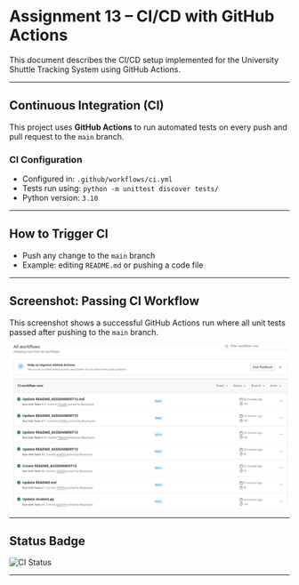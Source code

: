 # Assignment 13 – CI/CD with GitHub Actions

This document describes the CI/CD setup implemented for the University Shuttle Tracking System using GitHub Actions.

---

## Continuous Integration (CI)

This project uses **GitHub Actions** to run automated tests on every push and pull request to the `main` branch.

### CI Configuration
- Configured in: `.github/workflows/ci.yml`
- Tests run using: `python -m unittest discover tests/`
- Python version: `3.10`

---

## How to Trigger CI

- Push any change to the `main` branch
- Example: editing `README.md` or pushing a code file

---

## Screenshot: Passing CI Workflow

This screenshot shows a successful GitHub Actions run where all unit tests passed after pushing to the `main` branch.

![Passing CI](docs/ci_workflow_success.png)

---

## Status Badge

![CI Status](https://github.com/Batyiluyolo/university-shuttle-tracking/actions/workflows/ci.yml/badge.svg)


---


